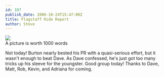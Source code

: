 ```yaml
---
id: 107
publish_date: 2006-10-24T15:47:00Z
title: Flagstaff Ride Report
author: Steve
---
```

![](http://www.flagstafffrenzy.org/wp-content/uploads/2006/10/dave_frenzy.0.png)  
A picture is worth 1000 words

Not today! Burton nearly bested his PR with a quasi-serious effort, but it wasn't enough to beat Dave. As Dave confessed, he's just got too many tricks up his sleeve for the youngster. Good group today! Thanks to Dave, Matt, Rob, Kevin, and Adriana for coming.